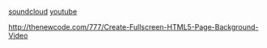 [soundcloud](https://soundcloud.com/krooks-x-up/terribly-wavy-feat-lexxy-krook-produced-by-lord-rolex)
[youtube](http://www.youtube.com/watch?v=ITZNHsad2fE)

http://thenewcode.com/777/Create-Fullscreen-HTML5-Page-Background-Video
